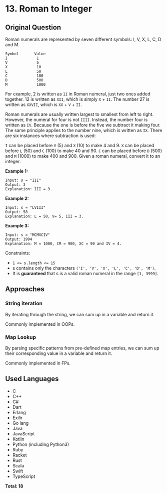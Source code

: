 # 13. Roman to Integer
## Original Question

Roman numerals are represented by seven different symbols: I, V, X, L, C, D and M.

```
Symbol       Value
I             1
V             5
X             10
L             50
C             100
D             500
M             1000
```
For example, 2 is written as `II` in Roman numeral, just two ones added together. 12 is written as `XII`, which is simply `X` + `II`. The number 27 is written as `XXVII`, which is `XX` + `V` + `II`.

Roman numerals are usually written largest to smallest from left to right. However, the numeral for four is not `IIII`. Instead, the number four is written as `IV`. Because the one is before the five we subtract it making four. The same principle applies to the number nine, which is written as `IX`. There are six instances where subtraction is used:

`I` can be placed before `V` (5) and `X` (10) to make 4 and 9. 
`X` can be placed before `L` (50) and `C` (100) to make 40 and 90. 
`C` can be placed before `D` (500) and `M` (1000) to make 400 and 900.
Given a roman numeral, convert it to an integer.

 

**Example 1:**

```
Input: s = "III"
Output: 3
Explanation: III = 3.
```
**Example 2:**

```
Input: s = "LVIII"
Output: 58
Explanation: L = 50, V= 5, III = 3.
```
**Example 3:**

```
Input: s = "MCMXCIV"
Output: 1994
Explanation: M = 1000, CM = 900, XC = 90 and IV = 4.
```

Constraints:

- `1 <= s.length <= 15`
- s contains only the characters `('I', 'V', 'X', 'L', 'C', 'D', 'M')`.
- It is **guaranteed** that s is a valid roman numeral in the range `[1, 3999]`.

## Approaches
### String iteration
By iterating through the string, we can sum up in a variable and return it.

Commonly implemented in OOPs.
### Map Lookup
By parsing specific patterns from pre-defined map entries, we can sum up their corresponding value in a variable and return it. 

Commonly implemented in FPs.

## Used Languages
- C
- C++
- C#
- Dart
- Erlang
- Exilir
- Go lang
- Java
- JavaScript
- Kotlin
- Python (including Python3)
- Ruby
- Racket
- Rust
- Scala
- Swift
- TypeScript

**Total: 18**
